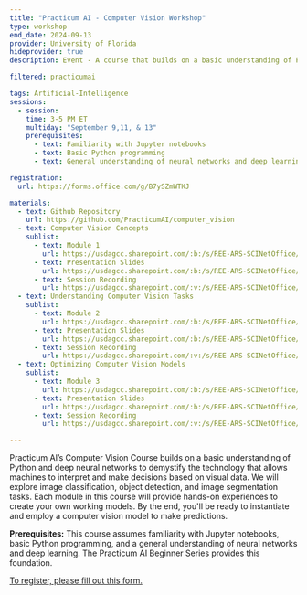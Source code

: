 ```yaml
---
title: "Practicum AI - Computer Vision Workshop"
type: workshop
end_date: 2024-09-13 
provider: University of Florida
hideprovider: true
description: Event - A course that builds on a basic understanding of Python and deep neural networks to demystify the technology that allows machines to interpret and make decisions based on visual data.

filtered: practicumai

tags: Artificial-Intelligence
sessions: 
  - session:
    time: 3-5 PM ET
    multiday: "September 9,11, & 13"
    prerequisites:
      - text: Familiarity with Jupyter notebooks
      - text: Basic Python programming
      - text: General understanding of neural networks and deep learning

registration: 
  url: https://forms.office.com/g/B7ySZmWTKJ

materials:
  - text: Github Repository
    url: https://github.com/PracticumAI/computer_vision
  - text: Computer Vision Concepts
    sublist:
      - text: Module 1
        url: https://usdagcc.sharepoint.com/:b:/s/REE-ARS-SCINetOffice/EUWLaJ0Nz2JLq5HPXAtguQYBzSUgpJsUNgrkRWWJ3_tqsA?e=YUZRno
      - text: Presentation Slides
        url: https://usdagcc.sharepoint.com/:b:/s/REE-ARS-SCINetOffice/EXtkc8cxMTxNh6wfz9aXlWsBlNtwQGZF_2XTCBzYBiuEPA?e=rhgAZQ
      - text: Session Recording
        url: https://usdagcc.sharepoint.com/:v:/s/REE-ARS-SCINetOffice/EZT2CoCG9odNjOOsrgOhg6QBT73lGRvQVvHj5z_XDOVSnA?e=4fQe8T
  - text: Understanding Computer Vision Tasks
    sublist: 
      - text: Module 2
        url: https://usdagcc.sharepoint.com/:b:/s/REE-ARS-SCINetOffice/EVhurrN1NL5BihVQ_3WO8JQBAfa0YPylcSZekLl2jmiHIQ?e=CQflc1
      - text: Presentation Slides
        url: https://usdagcc.sharepoint.com/:b:/s/REE-ARS-SCINetOffice/EcBso6bOkfxOmreo_cczyE4BhKuAXP55NcnZ5nCVjgnwDA?e=aIeelt
      - text: Session Recording
        url: https://usdagcc.sharepoint.com/:v:/s/REE-ARS-SCINetOffice/ERXS4xc3qrhCtj_V4cBUpKMBokf9R-68iorw5EOV_d_BSw?e=UwkIAP
  - text: Optimizing Computer Vision Models
    sublist: 
      - text: Module 3
        url: https://usdagcc.sharepoint.com/:b:/s/REE-ARS-SCINetOffice/EWazsIjpe09Pk04HG36o3hMBjjsy8Emlj9gtuxsrylDxcg?e=mpGPSa
      - text: Presentation Slides
        url: https://usdagcc.sharepoint.com/:b:/s/REE-ARS-SCINetOffice/EUblx3Ys5FJDreUkqHl3YbYB68XGxiFVUhYbdrFSmtDLXA?e=fYKkbc
      - text: Session Recording
        url: https://usdagcc.sharepoint.com/:v:/s/REE-ARS-SCINetOffice/EZR3xo-HEElNsz4xnd7UfCEB5aPxBEhlnwixgB4k3is9dw?e=haqKbV

---
```


Practicum AI’s Computer Vision Course builds on a basic understanding of Python and deep neural networks to demystify the technology that allows machines to interpret and make decisions based on visual data.<!--excerpt--> We will explore image classification, object detection, and image segmentation tasks. Each module in this course will provide hands-on experiences to create your own working models. By the end, you'll be ready to instantiate and employ a computer vision model to make predictions.

**Prerequisites:** This course assumes familiarity with Jupyter notebooks, basic Python programming, and a general understanding of neural networks and deep learning. The Practicum AI Beginner Series provides this foundation. 

[To register, please fill out this form.](https://forms.office.com/g/B7ySZmWTKJ)
